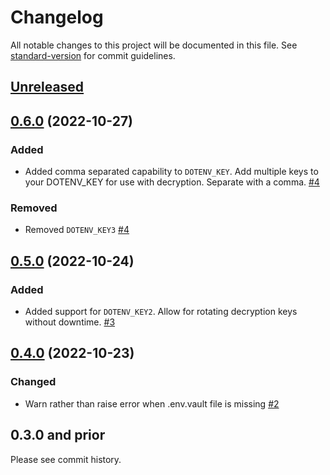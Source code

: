 # Changelog

All notable changes to this project will be documented in this file. See [standard-version](https://github.com/conventional-changelog/standard-version) for commit guidelines.

## [Unreleased](https://github.com/dotenv-org/dotenv-vault-core/compare/v0.6.0...master)

## [0.6.0](https://github.com/dotenv-org/dotenv-vault-core/compare/v0.5.0...v0.6.0) (2022-10-27)

### Added

- Added comma separated capability to `DOTENV_KEY`. Add multiple keys to your DOTENV_KEY for use with decryption. Separate with a comma. [#4](https://github.com/dotenv-org/dotenv-vault-core/pull/4)

### Removed

- Removed `DOTENV_KEY3` [#4](https://github.com/dotenv-org/dotenv-vault-core/pull/4)

## [0.5.0](https://github.com/dotenv-org/dotenv-vault-core/compare/v0.4.0...v0.5.0) (2022-10-24)

### Added

- Added support for `DOTENV_KEY2`. Allow for rotating decryption keys without downtime. [#3](https://github.com/dotenv-org/dotenv-vault-core/pull/3)

## [0.4.0](https://github.com/dotenv-org/dotenv-vault-core/compare/v0.3.0...v0.4.0) (2022-10-23)

### Changed

- Warn rather than raise error when .env.vault file is missing [#2](https://github.com/dotenv-org/dotenv-vault-core/pull/2)

## 0.3.0 and prior

Please see commit history.


